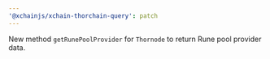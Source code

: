 ```yaml
---
'@xchainjs/xchain-thorchain-query': patch
---
```


New method `getRunePoolProvider` for `Thornode` to return Rune pool provider data.
